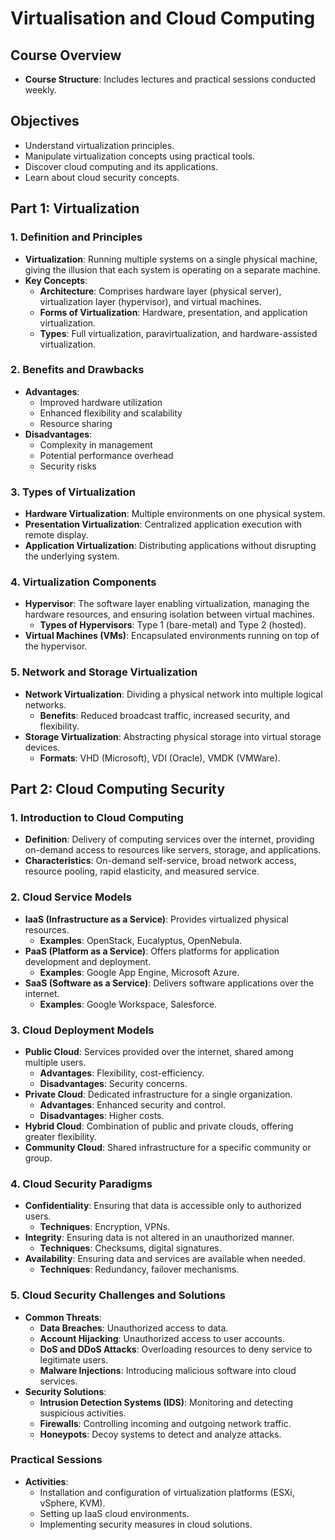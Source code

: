 # Virtualisation and Cloud Computing

## Course Overview
- **Course Structure**: Includes lectures and practical sessions conducted weekly.

## Objectives
- Understand virtualization principles.
- Manipulate virtualization concepts using practical tools.
- Discover cloud computing and its applications.
- Learn about cloud security concepts.

## Part 1: Virtualization

### 1. Definition and Principles
- **Virtualization**: Running multiple systems on a single physical machine, giving the illusion that each system is operating on a separate machine.
- **Key Concepts**:
  - **Architecture**: Comprises hardware layer (physical server), virtualization layer (hypervisor), and virtual machines.
  - **Forms of Virtualization**: Hardware, presentation, and application virtualization.
  - **Types**: Full virtualization, paravirtualization, and hardware-assisted virtualization.

### 2. Benefits and Drawbacks
- **Advantages**:
  - Improved hardware utilization
  - Enhanced flexibility and scalability
  - Resource sharing
- **Disadvantages**:
  - Complexity in management
  - Potential performance overhead
  - Security risks

### 3. Types of Virtualization
- **Hardware Virtualization**: Multiple environments on one physical system.
- **Presentation Virtualization**: Centralized application execution with remote display.
- **Application Virtualization**: Distributing applications without disrupting the underlying system.

### 4. Virtualization Components
- **Hypervisor**: The software layer enabling virtualization, managing the hardware resources, and ensuring isolation between virtual machines.
  - **Types of Hypervisors**: Type 1 (bare-metal) and Type 2 (hosted).
- **Virtual Machines (VMs)**: Encapsulated environments running on top of the hypervisor.

### 5. Network and Storage Virtualization
- **Network Virtualization**: Dividing a physical network into multiple logical networks.
  - **Benefits**: Reduced broadcast traffic, increased security, and flexibility.
- **Storage Virtualization**: Abstracting physical storage into virtual storage devices.
  - **Formats**: VHD (Microsoft), VDI (Oracle), VMDK (VMWare).

## Part 2: Cloud Computing Security

### 1. Introduction to Cloud Computing
- **Definition**: Delivery of computing services over the internet, providing on-demand access to resources like servers, storage, and applications.
- **Characteristics**: On-demand self-service, broad network access, resource pooling, rapid elasticity, and measured service.

### 2. Cloud Service Models
- **IaaS (Infrastructure as a Service)**: Provides virtualized physical resources.
  - **Examples**: OpenStack, Eucalyptus, OpenNebula.
- **PaaS (Platform as a Service)**: Offers platforms for application development and deployment.
  - **Examples**: Google App Engine, Microsoft Azure.
- **SaaS (Software as a Service)**: Delivers software applications over the internet.
  - **Examples**: Google Workspace, Salesforce.

### 3. Cloud Deployment Models
- **Public Cloud**: Services provided over the internet, shared among multiple users.
  - **Advantages**: Flexibility, cost-efficiency.
  - **Disadvantages**: Security concerns.
- **Private Cloud**: Dedicated infrastructure for a single organization.
  - **Advantages**: Enhanced security and control.
  - **Disadvantages**: Higher costs.
- **Hybrid Cloud**: Combination of public and private clouds, offering greater flexibility.
- **Community Cloud**: Shared infrastructure for a specific community or group.

### 4. Cloud Security Paradigms
- **Confidentiality**: Ensuring that data is accessible only to authorized users.
  - **Techniques**: Encryption, VPNs.
- **Integrity**: Ensuring data is not altered in an unauthorized manner.
  - **Techniques**: Checksums, digital signatures.
- **Availability**: Ensuring data and services are available when needed.
  - **Techniques**: Redundancy, failover mechanisms.

### 5. Cloud Security Challenges and Solutions
- **Common Threats**:
  - **Data Breaches**: Unauthorized access to data.
  - **Account Hijacking**: Unauthorized access to user accounts.
  - **DoS and DDoS Attacks**: Overloading resources to deny service to legitimate users.
  - **Malware Injections**: Introducing malicious software into cloud services.
- **Security Solutions**:
  - **Intrusion Detection Systems (IDS)**: Monitoring and detecting suspicious activities.
  - **Firewalls**: Controlling incoming and outgoing network traffic.
  - **Honeypots**: Decoy systems to detect and analyze attacks.

### Practical Sessions
- **Activities**:
  - Installation and configuration of virtualization platforms (ESXi, vSphere, KVM).
  - Setting up IaaS cloud environments.
  - Implementing security measures in cloud solutions.

